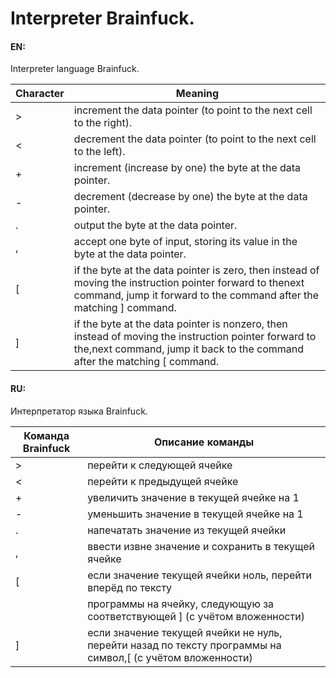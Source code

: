 ﻿Interpreter Brainfuck.
===========

#### EN:
Interpreter language Brainfuck.

| Character | Meaning                                                                                     |
|-----------|---------------------------------------------------------------------------------------------|
|     >     | increment the data pointer (to point to the next cell to the right).                        |
|     <     | decrement the data pointer (to point to the next cell to the left).                         |
|     +     | increment (increase by one) the byte at the data pointer.                                   |
|     -     | decrement (decrease by one) the byte at the data pointer.                                   |
|     .     | output the byte at the data pointer.                                                        |
|     ,     | accept one byte of input, storing its value in the byte at the data pointer.                |
|     [     | if the byte at the data pointer is zero, then instead of moving the instruction pointer forward to thenext command, jump it forward to the command after the matching ] command.    |
|     ]     | if the byte at the data pointer is nonzero, then instead of moving the instruction pointer forward to the,next command, jump it back to the command after the matching [ command.      |


#### RU:
Интерпретатор языка Brainfuck.

| Команда Brainfuck |                                              Описание команды                                              |
|-------------------|------------------------------------------------------------------------------------------------------------|
|         >         | перейти к следующей ячейке                                                                                 |
|         <         | перейти к предыдущей ячейке                                                                                |
|         +         | увеличить значение в текущей ячейке на 1                                                                   |
|         -         | уменьшить значение в текущей ячейке на 1                                                                   |
|         .         | напечатать значение из текущей ячейки                                                                      |
|         ,         | ввести извне значение и сохранить в текущей ячейке                                                         |
|         [         | если значение текущей ячейки ноль, перейти вперёд по тексту                                                |
|                   | программы на ячейку, следующую за соответствующей ] (с учётом вложенности)                                 |
|         ]         | если значение текущей ячейки не нуль, перейти назад по тексту программы на символ,[ (с учётом вложенности) |

